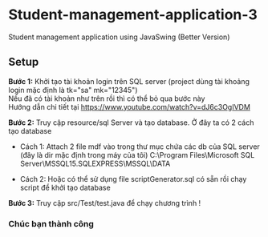 # Student-management-application-3
Student management application using JavaSwing (Better Version)

## Setup
<p><strong>Bước 1:</strong> Khởi tạo tài khoản login trên SQL server 
(project dùng tài khoảng login mặc định là tk="sa" mk="12345") 
<br>Nếu đã có tài khoản như trên rồi thì có thể bỏ qua bước này
<br>Hướng dẫn chi tiết tại <a href="https://www.youtube.com/watch?v=dJ6c3OgIVDM">https://www.youtube.com/watch?v=dJ6c3OgIVDM</a>
</p>

<p><strong>Bước 2:</strong> Truy cập resource/sql Server và tạo database. Ở đây ta có 2 cách tạo database</p>

- Cách 1: Attach 2 file mdf vào trong thư mục chứa các db của SQL server (đây là dir mặc định trong máy của tôi)
C:\Program Files\Microsoft SQL Server\MSSQL15.SQLEXPRESS\MSSQL\DATA

- Cách 2: Hoặc có thể sử dụng file scriptGenerator.sql có sẵn rồi chạy script để khởi tạo database


<p><strong>Bước 3:</strong> Truy cập src/Test/test.java để chạy chương trình ! </p>

### Chúc bạn thành công 
